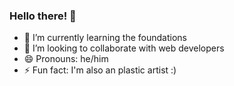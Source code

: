 ### Hello there! 👋

- 🌱 I’m currently learning the foundations
- 👯 I’m looking to collaborate with web developers
- 😄 Pronouns: he/him
- ⚡ Fun fact: I'm also an plastic artist :)

##

